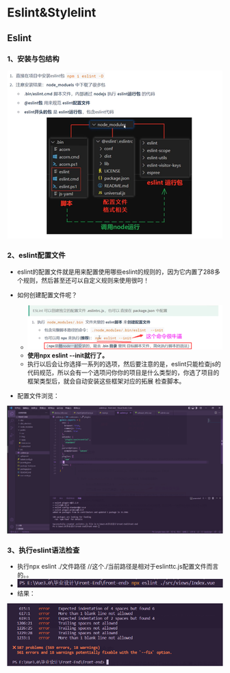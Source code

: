 # Eslint&Stylelint

## Eslint

### 1、安装与包结构

![image-20220524073807869](Typora_images/Eslint&Stylelint/image-20220524073807869.png)

### 2、eslint配置文件

- eslint的配置文件就是用来配置使用哪些eslint的规则的，因为它内置了288多个规则，然后甚至还可以自定义规则来使用很叼！
- 如何创建配置文件呢？
  - ![image-20220524074358366](Typora_images/Eslint&Stylelint/image-20220524074358366.png)
  - **使用npx eslint --init就行了。**
  - 执行以后会让你选择一系列的选项，然后要注意的是，eslint只能检查js的代码规范，所以会有一个选项问你你的项目是什么类型的，你选了项目的框架类型后，就会自动安装这些框架对应的拓展 检查脚本。

- 配置文件浏览：

![image-20220524075942380](Typora_images/Eslint&Stylelint/image-20220524075942380.png)



### 3、执行eslint语法检查

- 执行npx eslint ./文件路径   //这个./当前路径是相对于eslinttc.js配置文件而言的。。
- ![image-20220524080338080](Typora_images/Eslint&Stylelint/image-20220524080338080.png)
- 结果：

![image-20220524080358252](Typora_images/Eslint&Stylelint/image-20220524080358252.png)



